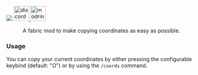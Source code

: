 ![](https://cdn.modrinth.com/data/eCrRmMwV/images/ef8e5f9266a741d75371bac21ff8ee6af47de887.png)
<a href="https://discord.gg/AyaZ5EkpMd">
<img alt="discord-singular" height="40" src="https://cdn.jsdelivr.net/npm/@intergrav/devins-badges@3/assets/compact/social/discord-singular_vector.svg">
</a>
<a href="https://modrinth.com/mod/ezcoords">
<img alt="modrinth" height="40" src="https://cdn.jsdelivr.net/npm/@intergrav/devins-badges@3/assets/compact/available/modrinth_vector.svg">
</a>
<br>
<p align="center">A fabric mod to make copying coordinates as easy as possible. </p>

### Usage
You can copy your current coordinates by either pressing the configurable keybind (default: "O") or by using the `/coords` command. 
